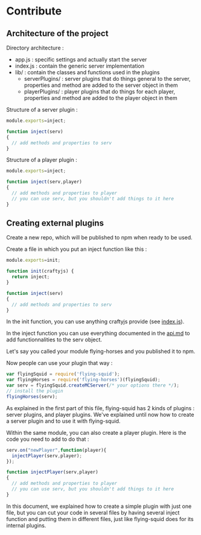 # Contribute

## Architecture of the project

Directory architecture :

* app.js : specific settings and actually start the server
* index.js : contain the generic server implementation
* lib/ : contain the classes and functions used in the plugins
  * serverPlugins/ : server plugins that do things general to the server, 
  properties and method are added to the server object in them
  * playerPlugins/ : player plugins that do things for each player, 
  properties and method are added to the player object in them
  
Structure of a server plugin :

```js
module.exports=inject;

function inject(serv)
{
  // add methods and properties to serv
}
```

Structure of a player plugin :

```js
module.exports=inject;

function inject(serv,player)
{
  // add methods and properties to player
  // you can use serv, but you shouldn't add things to it here
}
```

## Creating external plugins

Create a new repo, which will be published to npm when ready to be used.

Create a file in which you put an inject function like this :

```js
module.exports=init;

function init(craftyjs) {
  return inject;
}

function inject(serv)
{
  // add methods and properties to serv
}
```

In the init function, you can use anything craftyjs provide (see [index.js](https://github.com/mhsjlw/flying-squid/blob/master/index.js#L11)).

In the inject function you can use everything documented in the [api.md](api.md) to add functionnalities to the serv object.

Let's say you called your module flying-horses and you published it to npm.

Now people can use your plugin that way : 

```js
var flyingSquid = require('flying-squid');
var flyingHorses = require('flying-horses')(flyingSquid);
var serv = flyingSquid.createMCServer(/* your options there */);
// install the plugin
flyingHorses(serv);
```

As explained in the first part of this file, flying-squid has 2 kinds of plugins : server plugins, and player plugins.
We've explained until now how to create a server plugin and to use it with flying-squid.

Within the same module, you can also create a player plugin. Here is the code you need to add to do that :

```js
serv.on("newPlayer",function(player){
  injectPlayer(serv,player);
});

function injectPlayer(serv,player)
{
  // add methods and properties to player
  // you can use serv, but you shouldn't add things to it here
}
```

In this document, we explained how to create a simple plugin with just one file, but you can cut your code in several files by having several inject function and putting them in different files, just like flying-squid does for its internal plugins.
